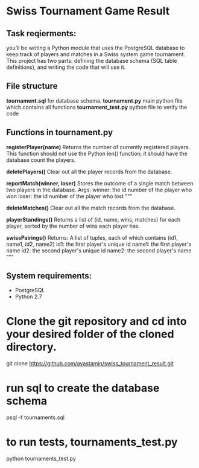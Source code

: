 # Swiss Tournament Game Result

## Task reqierments:
you’ll be writing a Python module that uses the PostgreSQL database to keep track of players and matches in a Swiss system game tournament.
This project has two parts: defining the database schema (SQL table definitions), and writing the code that will use it.

## File structure
**tournament.sql** for database schema.
**tournament.py** main python file which contains all functions
**tournament_test.py** python file to verify the code

## Functions in tournament.py

**registerPlayer(name)**
Returns the number of currently registered players. This function should not use the Python len() function; it should have the database count the players.

**deletePlayers()**
Clear out all the player records from the database.

**reportMatch(winner, loser)**
Stores the outcome of a single match between two players in the database.
 Args:
      winner:  the id number of the player who won
      loser:  the id number of the player who lost
    """

**deleteMatches()**
Clear out all the match records from the database.

**playerStandings()**
Returns a list of (id, name, wins, matches) for each player, sorted by the number of wins each player has.

**swissPairings()**
    Returns:
      A list of tuples, each of which contains (id1, name1, id2, name2)
        id1: the first player's unique id
        name1: the first player's name
        id2: the second player's unique id
        name2: the second player's name
    """
## System requirements:
- PostgreSQL
- Python 2.7

# Clone the git repository and cd into your desired folder of the cloned directory.
git clone https://github.com/avastamin/swiss_tournament_result.git

# run sql to create the database schema
psql -f tournaments.sql

# to run tests, tournaments_test.py
python tournaments_test.py
